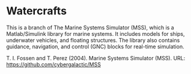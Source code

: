 # Watercrafts

This is a branch of The Marine Systems Simulator (MSS), which is a Matlab/Simulink library for marine systems. It includes models for ships, underwater vehicles, and floating structures. The library also contains guidance, navigation, and control (GNC) blocks for real-time simulation. 

T. I. Fossen and T. Perez (2004). Marine Systems Simulator (MSS).
URL: https://github.com/cybergalactic/MSS
